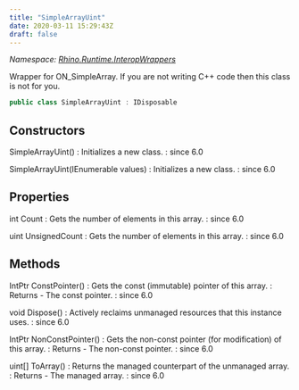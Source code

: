 ```yaml
---
title: "SimpleArrayUint"
date: 2020-03-11 15:29:43Z
draft: false
---
```


*Namespace: [Rhino.Runtime.InteropWrappers](../)*

Wrapper for ON_SimpleArray<unsigned int>. If you are not writing C++ code
   then this class is not for you.
```cs
public class SimpleArrayUint : IDisposable
```
## Constructors

SimpleArrayUint()
: Initializes a new  class.
: since 6.0

SimpleArrayUint(IEnumerable<uint> values)
: Initializes a new  class.
: since 6.0
## Properties

int Count
: Gets the number of elements in this array.
: since 6.0

uint UnsignedCount
: Gets the number of elements in this array.
: since 6.0
## Methods

IntPtr ConstPointer()
: Gets the const (immutable) pointer of this array.
: Returns - The const pointer.
: since 6.0

void Dispose()
: Actively reclaims unmanaged resources that this instance uses.
: since 6.0

IntPtr NonConstPointer()
: Gets the non-const pointer (for modification) of this array.
: Returns - The non-const pointer.
: since 6.0

uint[] ToArray()
: Returns the managed counterpart of the unmanaged array.
: Returns - The managed array.
: since 6.0
